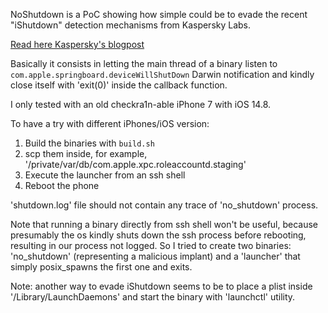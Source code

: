 NoShutdown is a PoC showing how simple could be to evade the recent "iShutdown" detection mechanisms from Kaspersky Labs.

[Read here Kaspersky's blogpost](https://securelist.com/shutdown-log-lightweight-ios-malware-detection-method/111734/)

Basically it consists in letting the main thread of a binary listen to ```com.apple.springboard.deviceWillShutDown``` Darwin notification and kindly close itself with 'exit(0)' inside the callback function.

I only tested with an old checkra1n-able iPhone 7 with iOS 14.8.

To have a try with different iPhones/iOS version:

1. Build the binaries with ```build.sh```
2. scp them inside, for example, '/private/var/db/com.apple.xpc.roleaccountd.staging'
3. Execute the launcher from an ssh shell
4. Reboot the phone

'shutdown.log' file should not contain any trace of 'no_shutdown' process.  

Note that running a binary directly from ssh shell won't be useful, because presumably the os kindly shuts down the ssh process before rebooting, resulting in our process not logged.
So I tried to create two binaries: 'no_shutdown' (representing a malicious implant) and a 'launcher' that simply posix_spawns the first one and exits.


Note: another way to evade iShutdown seems to be to place a plist inside '/Library/LaunchDaemons' and start the binary with 'launchctl' utility.